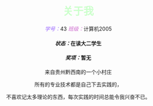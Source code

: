 <!DOCTYPE html PUBLIC "-//W3C//DTD XHTML 1.0 Transitional//EN" "http://www.w3.org/TR/xhtml1/DTD/xhtml1-transitional.dtd">
<html xmlns="http://www.w3.org/1999/xhtml">
<head>
<meta http-equiv="Content-Type" content="text/html; charset=utf-8" />
</head>
<body>

<font color="#CCFFCC"><h1 align="center">关于我</h1></font>
<p align="center"><font color="#9966FF"><em>学号：</em></font>43 <font color="#CC66CC"><em>班级：</em></font>计算机2005</p>
<h4 align="center"><em>状态：</em>在读大二学生</h4>
<h4 align="center"><em>奖项：</em>暂无</h4>
<p align="center">来自贵州黔西南的一个小村庄</p>
<p align="center">所有的专业技术都是自己下去实践的，</p>
<p align="center">不喜欢记太多理论的东西，每次实践的时间总能令我兴奋不已。</p>
<p>&nbsp;</p>
<p>&nbsp;</p>
</body>
</html>
